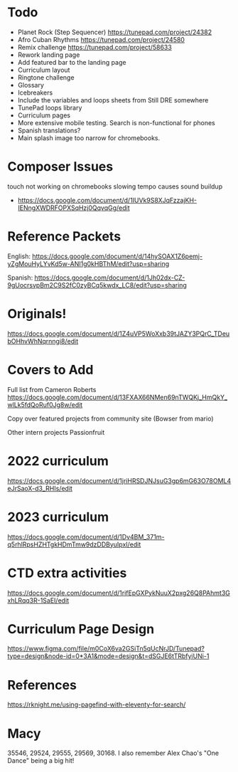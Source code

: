 
# Todo
* Planet Rock (Step Sequencer)  https://tunepad.com/project/24382
* Afro Cuban Rhythms            https://tunepad.com/project/24580
* Remix challenge               https://tunepad.com/project/58633
* Rework landing page
* Add featured bar to the landing page
* Curriculum layout
* Ringtone challenge
* Glossary
* Icebreakers
* Include the variables and loops sheets from Still DRE somewhere
* TunePad loops library
* Curriculum pages
* More extensive mobile testing. Search is non-functional for phones
* Spanish translations?
* Main splash image too narrow for chromebooks.

# Composer Issues
touch not working on chromebooks
slowing tempo causes sound buildup

* https://docs.google.com/document/d/1IUVk9S8XJqFzzajKH-IENngXWDRFOPXSqHzj0QqvqGg/edit


# Reference Packets

English: https://docs.google.com/document/d/14hySOAX1Z6pemj-yZgMouHyLYvKd5w-ANI1g0kHBThM/edit?usp=sharing

Spanish: https://docs.google.com/document/d/1Jh02dx-CZ-9gUocrsvpBm2C9S2fC0zyBCq5kwdx_LC8/edit?usp=sharing

# Originals!
https://docs.google.com/document/d/1Z4uVP5WoXxb39tJAZY3PQrC_TDeubOHhvWhNqrnngi8/edit


# Covers to Add
Full list from Cameron Roberts
https://docs.google.com/document/d/13FXAX66NMen69nTWQKj_HmQkY_wlLk5fdQoRuf0Jg8w/edit

Copy over featured projects from community site (Bowser from mario)

Other intern projects
Passionfruit

# 2022 curriculum
https://docs.google.com/document/d/1jriHRSDJNJsuG3gp6mG63O78OML4eJrSaoX-d3_RHIs/edit

# 2023 curriculum
https://docs.google.com/document/d/1Dv4BM_371m-q5rhlRpsHZHTgkHDmTmw9dzDDByuIpxI/edit

# CTD extra activities
https://docs.google.com/document/d/1rifEpGXPykNuuX2pxg26Q8PAhmt3GxhLRqq3R-1SaEI/edit

# Curriculum Page Design
https://www.figma.com/file/m0CoX6va2GSiTn5qUcNrJD/Tunepad?type=design&node-id=0*3A1&mode=design&t=dSGJE6tTRbfyiUNi-1

# References
https://rknight.me/using-pagefind-with-eleventy-for-search/

# Macy
35546, 29524, 29555, 29569, 30168. I also remember Alex Chao's "One Dance" being a big hit!